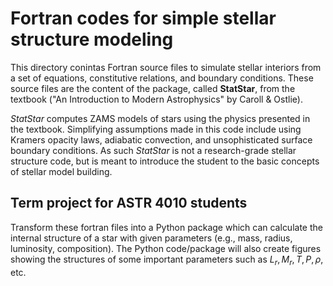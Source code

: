 # Fortran codes for simple stellar structure modeling

This directory conintas Fortran source files to simulate stellar interiors from a set of equations, constitutive relations, and boundary conditions. These source files are the content of the package, called __StatStar__, from the textbook ("An Introduction to Modern Astrophysics" by Caroll & Ostlie).

_StatStar_ computes ZAMS models of stars using the physics presented in the textbook. Simplifying assumptions made in this code include using Kramers opacity laws, adiabatic convection, and unsophisticated surface boundary conditions. As such _StatStar_ is not a research-grade stellar structure code, but is meant to introduce the student to the basic concepts of stellar model building.  

## Term project for ASTR 4010 students
Transform these fortran files into a Python package which can calculate the internal structure of a star with given parameters (e.g., mass, radius, luminosity, composition). The Python code/package will also create figures showing the structures of some important parameters such as $L_r, M_r, T, P, \rho$, etc.
